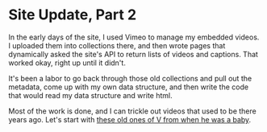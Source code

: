<h1>Site Update, Part 2</h1>

In the early days of the site, I used Vimeo to manage my embedded videos.  I uploaded them into collections there, and then wrote pages that dynamically asked the site's API to return lists of videos and captions.  That worked okay, right up until it didn't.

It's been a labor to go back through those old collections and pull out the metadata, come up with my own data structure, and then write the code that would read my data structure and write html.  

Most of the work is done, and I can trickle out videos that used to be there years ago.  Let's start with <a href="/vid2/home-movies-2007-2009/">these old ones of V from when he was a baby</a>.
